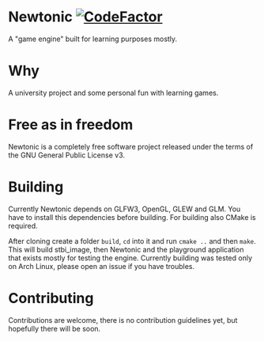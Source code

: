 # Newtonic [![CodeFactor](https://www.codefactor.io/repository/github/ekardnam/newtonic/badge)](https://www.codefactor.io/repository/github/ekardnam/newtonic)
A "game engine" built for learning purposes mostly.

# Why
A university project and some personal fun with learning games.

# Free as in freedom
Newtonic is a completely free software project released under the terms of the GNU General Public License v3.

# Building
Currently Newtonic depends on GLFW3, OpenGL, GLEW and GLM. You have to install this dependencies before building.
For building also CMake is required.

After cloning create a folder `build`, `cd` into it and run `cmake ..` and then `make`. This will build stbi_image, then Newtonic and the playground application that exists mostly for testing the engine.
Currently building was tested only on Arch Linux, please open an issue if you have troubles.

# Contributing
Contributions are welcome, there is no contribution guidelines yet, but hopefully there will be soon.
